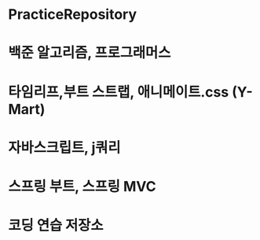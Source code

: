 # PracticeRepository
# 백준 알고리즘, 프로그래머스
# 타임리프,부트 스트랩, 애니메이트.css (Y-Mart)
# 자바스크립트, j쿼리
# 스프링 부트, 스프링 MVC
# 코딩 연습 저장소